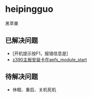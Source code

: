 # heipingguo
黑苹果
## 已解决问题

- [开机提示按F1，报错信息是]
- [z390主板安装卡在apfs_module_start](z390主板安装卡在apfs_module_start.md)





## 待解决问题

- 休眠、重启、关机死机
